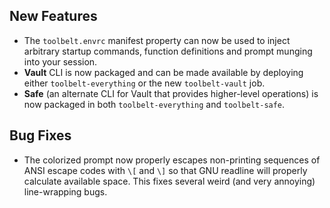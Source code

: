 ## New Features

- The `toolbelt.envrc` manifest property can now be used to inject
  arbitrary startup commands, function definitions and prompt
  munging into your session.
- **Vault** CLI is now packaged and can be made available by
  deploying either `toolbelt-everything` or the new
  `toolbelt-vault` job.
- **Safe** (an alternate CLI for Vault that provides higher-level
  operations) is now packaged in both `toolbelt-everything` and
  `toolbelt-safe`.


## Bug Fixes

- The colorized prompt now properly escapes non-printing sequences
  of ANSI escape codes with `\[` and `\]` so that GNU readline
  will properly calculate available space.  This fixes several
  weird (and very annoying) line-wrapping bugs.
